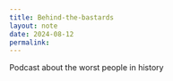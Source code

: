 ```yaml
---
title: Behind-the-bastards
layout: note
date: 2024-08-12
permalink:
---
```


Podcast about the worst people in history 